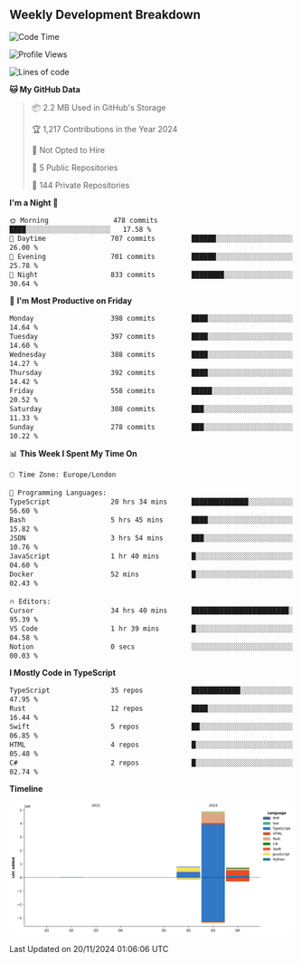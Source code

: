 


## Weekly Development Breakdown
<!--START_SECTION:waka-->
![Code Time](http://img.shields.io/badge/Code%20Time-1%2C549%20hrs%2031%20mins-blue)

![Profile Views](http://img.shields.io/badge/Profile%20Views-6-blue)

![Lines of code](https://img.shields.io/badge/From%20Hello%20World%20I%27ve%20Written-6.4%20million%20lines%20of%20code-blue)

**🐱 My GitHub Data** 

> 📦 2.2 MB Used in GitHub's Storage 
 > 
> 🏆 1,217 Contributions in the Year 2024
 > 
> 🚫 Not Opted to Hire
 > 
> 📜 5 Public Repositories 
 > 
> 🔑 144 Private Repositories 
 > 
**I'm a Night 🦉** 

```text
🌞 Morning                478 commits         ████░░░░░░░░░░░░░░░░░░░░░   17.58 % 
🌆 Daytime                707 commits         ██████░░░░░░░░░░░░░░░░░░░   26.00 % 
🌃 Evening                701 commits         ██████░░░░░░░░░░░░░░░░░░░   25.78 % 
🌙 Night                  833 commits         ████████░░░░░░░░░░░░░░░░░   30.64 % 
```
📅 **I'm Most Productive on Friday** 

```text
Monday                   398 commits         ████░░░░░░░░░░░░░░░░░░░░░   14.64 % 
Tuesday                  397 commits         ████░░░░░░░░░░░░░░░░░░░░░   14.60 % 
Wednesday                388 commits         ████░░░░░░░░░░░░░░░░░░░░░   14.27 % 
Thursday                 392 commits         ████░░░░░░░░░░░░░░░░░░░░░   14.42 % 
Friday                   558 commits         █████░░░░░░░░░░░░░░░░░░░░   20.52 % 
Saturday                 308 commits         ███░░░░░░░░░░░░░░░░░░░░░░   11.33 % 
Sunday                   278 commits         ███░░░░░░░░░░░░░░░░░░░░░░   10.22 % 
```


📊 **This Week I Spent My Time On** 

```text
🕑︎ Time Zone: Europe/London

💬 Programming Languages: 
TypeScript               20 hrs 34 mins      ██████████████░░░░░░░░░░░   56.60 % 
Bash                     5 hrs 45 mins       ████░░░░░░░░░░░░░░░░░░░░░   15.82 % 
JSON                     3 hrs 54 mins       ███░░░░░░░░░░░░░░░░░░░░░░   10.76 % 
JavaScript               1 hr 40 mins        █░░░░░░░░░░░░░░░░░░░░░░░░   04.60 % 
Docker                   52 mins             █░░░░░░░░░░░░░░░░░░░░░░░░   02.43 % 

🔥 Editors: 
Cursor                   34 hrs 40 mins      ████████████████████████░   95.39 % 
VS Code                  1 hr 39 mins        █░░░░░░░░░░░░░░░░░░░░░░░░   04.58 % 
Notion                   0 secs              ░░░░░░░░░░░░░░░░░░░░░░░░░   00.03 % 
```

**I Mostly Code in TypeScript** 

```text
TypeScript               35 repos            ████████████░░░░░░░░░░░░░   47.95 % 
Rust                     12 repos            ████░░░░░░░░░░░░░░░░░░░░░   16.44 % 
Swift                    5 repos             ██░░░░░░░░░░░░░░░░░░░░░░░   06.85 % 
HTML                     4 repos             █░░░░░░░░░░░░░░░░░░░░░░░░   05.48 % 
C#                       2 repos             █░░░░░░░░░░░░░░░░░░░░░░░░   02.74 % 
```



**Timeline**

![Lines of Code chart](https://raw.githubusercontent.com/mars-arch/mars-arch/main/assets/bar_graph.png)


 Last Updated on 20/11/2024 01:06:06 UTC
<!--END_SECTION:waka-->

